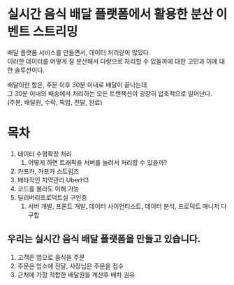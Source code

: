 # 실시간 음식 배달 플랫폼에서 활용한 분산 이벤트 스트리밍 

배달 플랫폼 서비스를 만들면서, 데이터 처리량이 많았다.     
이러한 데이터를 어떻게 잘 분산해서 다량으로 처리할 수 있을까에 대한 고민과 이에 대한 솔루션이다.     
 
배달이란 함은, 주문 이후 30분 이내로 배달이 끝나는데     
그 30분 이내의 배송에서 처리하는 모든 트랜잭션이 굉장히 압축적으로 일어난다.     
(주문, 배달원, 수락, 픽업, 전달, 완료)      

# 목차 
 
1. 데이터 수평확장 처리       
    1. 어떻게 하면 트래픽을 서버를 늘려서 처리할 수 있을까?    
2. 카프카, 카프카 스트림즈 
3. 배타적인 지역관리 UberH3 
4. 코드를 몰라도 이해 가능  
5. 딜리버리프로덕트실 구인증 
    1. 서버 개발, 프론트 개발, 데이터 사이언티스트, 데이터 분석, 프로덕트 매니저 다 구함   

## 우리는 실시간 음식 배달 플랫폼을 만들고 있습니다.  
 
1. 고객은 앱으로 음식을 주문     
2. 주문은 업소에 전달, 사장님은 주문을 접수     
3. 근처에 가장 적합한 배달원을 계산후 배차 권유  





